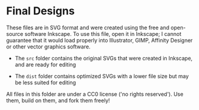 # Final Designs

These files are in SVG format and were created using the free and open-source software Inkscape. To use this file, open it in Inkscape; I cannot guarantee that it would load properly into Illustrator, GIMP, Affinity Designer or other vector graphics software.

* The `src` folder contains the original SVGs that were created in Inkscape, and are ready for editing

* The `dist` folder contains optimized SVGs with a lower file size but may be less suited for editing

All files in this folder are under a CC0 license ('no rights reserved'). Use them, build on them, and fork them freely!
